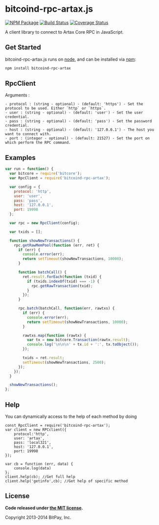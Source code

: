 bitcoind-rpc-artax.js
===============

[![NPM Package](https://img.shields.io/npm/v/bitcoind-rpc-artax.svg?style=flat-square)](https://www.npmjs.org/package/bitcoind-rpc-artax)
[![Build Status](https://img.shields.io/travis/yoyaeArtax/bitcoind-rpc-artax.svg?branch=master&style=flat-square)](https://travis-ci.org/yoyaeArtax/bitcoind-rpc-artax)
[![Coverage Status](https://img.shields.io/coveralls/yoyaeArtax/bitcoind-rpc-artax.svg?style=flat-square)](https://coveralls.io/r/yoyaeArtax/bitcoind-rpc-artax?branch=master)

A client library to connect to Artax Core RPC in JavaScript.

## Get Started

bitcoind-rpc-artax.js runs on [node](http://nodejs.org/), and can be installed via [npm](https://npmjs.org/):

```bash
npm install bitcoind-rpc-artax
```

## RpcClient

Arguments : 

	- protocol : (string - optional) - (default: 'https') - Set the protocol to be used. Either `http` or `https`.
	- user : (string - optional) - (default: 'user') - Set the user credential.
	- pass : (string - optional) - (default: 'pass') - Set the password credential.
	- host : (string - optional) - (default: '127.0.0.1') - The host you want to connect with.
	- port : (integer - optional) - (default: 21527) - Set the port on which perform the RPC command.
	
## Examples

```javascript
var run = function() {
  var bitcore = require('bitcore');
  var RpcClient = require('bitcoind-rpc-artax');

  var config = {
    protocol: 'http',
    user: 'user',
    pass: 'pass',
    host: '127.0.0.1',
    port: 19998
  };

  var rpc = new RpcClient(config);

  var txids = [];

  function showNewTransactions() {
    rpc.getRawMemPool(function (err, ret) {
      if (err) {
        console.error(err);
        return setTimeout(showNewTransactions, 10000);
      }

      function batchCall() {
        ret.result.forEach(function (txid) {
          if (txids.indexOf(txid) === -1) {
            rpc.getRawTransaction(txid);
          }
        });
      }

      rpc.batch(batchCall, function(err, rawtxs) {
        if (err) {
          console.error(err);
          return setTimeout(showNewTransactions, 10000);
        }

        rawtxs.map(function (rawtx) {
          var tx = new bitcore.Transaction(rawtx.result);
          console.log('\n\n\n' + tx.id + ':', tx.toObject());
        });

        txids = ret.result;
        setTimeout(showNewTransactions, 2500);
      });
    });
  }

  showNewTransactions();
};
```

## Help 

You can dynamically access to the help of each method by doing
```
const RpcClient = require('bitcoind-rpc-artax');
var client = new RPCclient({
    protocol:'http',
    user: 'artax',
    pass: 'local321', 
    host: '127.0.0.1', 
    port: 19998
});

var cb = function (err, data) {
    console.log(data)
};
client.help(cb); //Get full help
client.help('getinfo',cb); //Get help of specific method
```
## License

**Code released under [the MIT license](https://github.com/bitpay/bitcore/blob/master/LICENSE).**

Copyright 2013-2014 BitPay, Inc.
